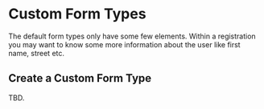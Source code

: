 # Custom Form Types

The default form types only have some few elements. Within a registration you may want to know some more information about the user like first name, street etc.

## Create a Custom Form Type

TBD.